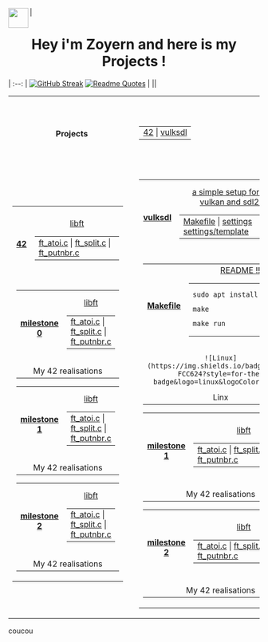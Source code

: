 |<img align="left" src="https://raw.githubusercontent.com/innng/innng/master/assets/kyubey.gif" height="40" /> <h1 align="center">Hey i'm Zoyern and here is my Projects !</h1>|
:--:
| [![GitHub Streak](https://streak-stats.demolab.com?user=zoyern&theme=nord&border_radius=10&date_format=j%20M%5B%20Y%5D&mode=weekly&card_width=600&card_height=50&dates=4C566A&hide_current_streak=true&hide_longest_streak=true)](https://git.io/streak-stats) [![Readme Quotes](https://quotes-github-readme.vercel.app/api?type=horizontal&theme=nord)](https://github.com/piyushsuthar/github-readme-quotes) |
||

<table align="center" width="100%">
  <tr align="center"  valign="center" height="150" width="100%">
        <th colspan="2" height="150" width="100%">Projects</th>
          <td width="100%">
            <table align="center" valign="center" width="100%">
                    <tr width="100%"></tr>
                     <td width="100%">
                      <a width="100%" href="test3/cloclo1.txt">42</a> |
                      <a width="100%" href="test3/cloclo2.txt">vulksdl</a> 
                    </td>
            </table>
        </td>
  </tr>
  <td>
<table align="center" width="300">
  <!-- Ligne principale avec le titre et le premier bloc de fichiers -->
  <tr align="center"  valign="center" height="150" width="100%">
        <th colspan="1" height="150"><a href="test3/cloclo1.txt">42</a></th>
          <td width="100%">
            <table align="center" valign="center" width="100%">
                    <tr width="100%">
                      <a href="test3/cloclo1.txt">libft</a>
                    </tr>
                     <td width="100%">
                      <a href="test3/cloclo1.txt">ft_atoi.c</a> |
                      <a href="test3/cloclo2.txt">ft_split.c</a> |
                      <a href="test3/cloclo3.txt">ft_putnbr.c</a>
                    </td>
            </table>
        </td>
  </tr>
  <!-- Une seule cellule contenant tous les autres tableaux en ligne -->
  <tr>
    <td colspan="2" align="center" valign="center" width="100%">
      <table align="center" width="100%">
      <tr align="center" valign="center" height="150" width="100%">
        <th height="150"><a href="test3/cloclo1.txt">milestone 0</a></th>
          <td width="100%">
            <table align="center" valign="center" width="100%">
                    <tr width="100%">
                      <a href="test3/cloclo1.txt">libft</a>
                    </tr>
                     <td width="100%">
                      <a href="test3/cloclo1.txt">ft_atoi.c</a> |
                      <a href="test3/cloclo2.txt">ft_split.c</a> |
                      <a href="test3/cloclo3.txt">ft_putnbr.c</a>
                    </td>
            </table>
        </td>
      </tr>
        <td colspan="2" align="center" valign="center" >My 42 realisations</td>
      </table>
      <table align="center" width="100%">
      <tr align="center" valign="center" height="150" width="100%">
        <th height="150"><a href="test3/cloclo1.txt">milestone 1</a></th>
          <td width="100%">
            <table align="center" valign="center" width="100%">
                    <tr width="100%">
                      <a href="test3/cloclo1.txt">libft</a>
                    </tr>
                     <td width="100%">
                      <a href="test3/cloclo1.txt">ft_atoi.c</a> |
                      <a href="test3/cloclo2.txt">ft_split.c</a> |
                      <a href="test3/cloclo3.txt">ft_putnbr.c</a>
                    </td>
            </table>
        </td>
      </tr>
        <td colspan="2" align="center" valign="center" >My 42 realisations</td>
      </table>
      <table align="center" width="100%">
      <tr align="center" valign="center" height="150" width="100%">
        <th height="150"><a href="test3/cloclo1.txt">milestone 2</a></th>
          <td width="100%">
            <table align="center" valign="center" width="100%">
                    <tr width="100%">
                      <a href="test3/cloclo1.txt">libft</a>
                    </tr>
                     <td width="100%">
                      <a href="test3/cloclo1.txt">ft_atoi.c</a> |
                      <a href="test3/cloclo2.txt">ft_split.c</a> |
                      <a href="test3/cloclo3.txt">ft_putnbr.c</a>
                    </td>
            </table>
        </td>
      </tr>
        <td colspan="2" align="center" valign="center" >My 42 realisations</td>
      </table>
    </td>
  </tr>
</table>
<td/>
<td>
<table align="center" width="300">
  <!-- Ligne principale avec le titre et le premier bloc de fichiers -->
  <tr align="center"  valign="center" height="150" width="100%">
        <th colspan="1" height="150"><a href="test3/cloclo1.txt">vulksdl</a></th>
          <td width="100%">
            <table align="center" valign="center" width="100%">
                    <tr width="100%">
                      <a href="test3/cloclo1.txt">a simple setup for create vulkan and sdl2 app.</a>
                    </tr>
                     <td width="100%">
                      <a href="test3/cloclo1.txt">Makefile</a> |
                      <a href="test3/cloclo2.txt">settings</a>
                      <a href="test3/cloclo2.txt">settings/template</a>
                    </td>
            </table>
        </td>
  </tr>
  <!-- Une seule cellule contenant tous les autres tableaux en ligne -->
  <tr>
    <td colspan="2" align="center" valign="center" width="100%">
      <table align="center" width="100%">
      <tr align="center" valign="center" height="150" width="100%">
        <th height="150"><a href="test3/cloclo1.txt">Makefile</a></th>
          <td width="100%">
            <table align="center" valign="center" width="100%">
                    <tr width="100%">
                      <a href="test3/cloclo1.txt">README !!!</a>
                    </tr>
                     <td width="100%">
                            <pre><code>sudo apt install make</code></pre>
                            <pre><code>make</code></pre>
                            <pre><code>make run</code></pre>
                    </td>
            </table>
        </td>
      </tr>
        <td colspan="2" align="center" valign="center" ><pre><code>![Linux](https://img.shields.io/badge/Linux-FCC624?style=for-the-badge&logo=linux&logoColor=black)</code></pre>Linx</td>
      </table>
      <table align="center" width="100%">
      <tr align="center" valign="center" height="150" width="100%">
        <th height="150"><a href="test3/cloclo1.txt">milestone 1</a></th>
          <td width="100%">
            <table align="center" valign="center" width="100%">
                    <tr width="100%">
                      <a href="test3/cloclo1.txt">libft</a>
                    </tr>
                     <td width="100%">
                      <a href="test3/cloclo1.txt">ft_atoi.c</a> |
                      <a href="test3/cloclo2.txt">ft_split.c</a> |
                      <a href="test3/cloclo3.txt">ft_putnbr.c</a>
                    </td>
            </table>
        </td>
      </tr>
        <td colspan="2" align="center" valign="center" >My 42 realisations</td>
      </table>
      <table align="center" width="100%">
      <tr align="center" valign="center" height="150" width="100%">
        <th height="150"><a href="test3/cloclo1.txt">milestone 2</a></th>
          <td width="100%">
            <table align="center" valign="center" width="100%">
                    <tr width="100%">
                      <a href="test3/cloclo1.txt">libft</a>
                    </tr>
                     <td width="100%">
                      <a href="test3/cloclo1.txt">ft_atoi.c</a> |
                      <a href="test3/cloclo2.txt">ft_split.c</a> |
                      <a href="test3/cloclo3.txt">ft_putnbr.c</a>
                    </td>
            </table>
        </td>
      </tr>
        <td colspan="2" align="center" valign="center" >My 42 realisations</td>
      </table>
    </td>
  </tr>
</table>
</td>
</table>

<p>coucou</p>
